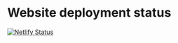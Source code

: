 # Website deployment status

[![Netlify Status](https://api.netlify.com/api/v1/badges/36a88a11-cd55-4cb1-8e2b-aaf6d469e87b/deploy-status)](https://app.netlify.com/sites/ryanmorrison/deploys)
